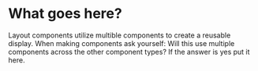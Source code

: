 # What goes here?

Layout components utilize multible components to create a reusable display. When making components ask yourself: Will this use multiple components across the other component types? If the answer is yes put it here.
